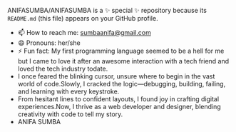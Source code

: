 ANIFASUMBA/ANIFASUMBA is a ✨ special ✨ repository because its `README.md` (this file) appears on your GitHub profile.
- 📫 How to reach me: sumbaanifa@gmail.com
- 😄 Pronouns: her/she
- ⚡ Fun fact: My first programming language seemed to be a hell for me but I came to love it after an awesome interaction with a tech friend and loved the tech industry todate.
- I once feared the blinking cursor, unsure where to begin in the vast world of code.Slowly, I cracked the logic—debugging, building, failing, and learning with every keystroke.
- From hesitant lines to confident layouts, I found joy in crafting digital experiences.Now, I thrive as a web developer and designer, blending creativity with code to tell my story.
- ANIFA SUMBA
  <!---
  



